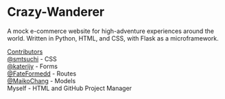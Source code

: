 # Crazy-Wanderer

A mock e-commerce website for high-adventure experiences around the world. Written in Python, HTML, and CSS, with Flask as a microframework. 

<ins>Contributors</ins>
<br>
[@smtsuchi]( https://github.com/smtsuchi ) - CSS
<br>
[@katerijy]( https://github.com/katerijy ) - Forms
<br>
[@FateFormedd]( https://github.com/FateFormedd ) - Routes
<br>
[@MaikoChang]( https://github.com/MaikoChang ) - Models
<br>
Myself - HTML and GitHub Project Manager
